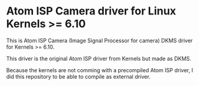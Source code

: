 # Atom ISP Camera driver for Linux Kernels >= 6.10
This is Atom ISP Camera (Image Signal Processor for camera) DKMS driver for Kernels >= 6.10.

This driver is the original Atom ISP driver from Kernels but made as DKMS.

Because the kernels are not comming with a precompiled Atom ISP driver, I did this repository to be able to compile as external driver.
